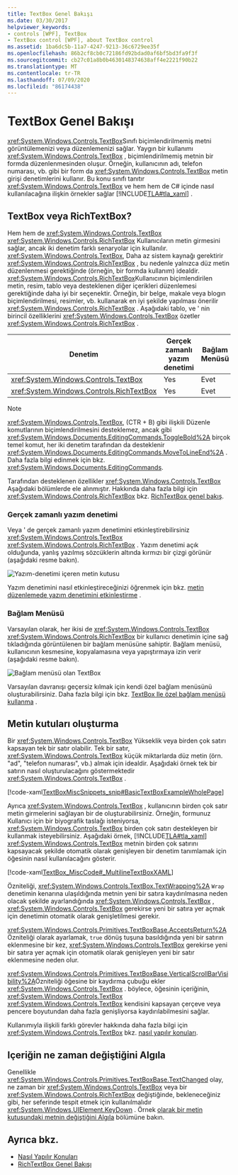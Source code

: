 ```yaml
---
title: TextBox Genel Bakışı
ms.date: 03/30/2017
helpviewer_keywords:
- controls [WPF], TextBox
- TextBox control [WPF], about TextBox control
ms.assetid: 1ba6dc5b-11a7-4247-9213-36c6729ee35f
ms.openlocfilehash: 86b2cf8cb0c72186fd92bdad0af6bf5bd3fa9f3f
ms.sourcegitcommit: cb27c01a8b0b4630148374638aff4e2221f90b22
ms.translationtype: MT
ms.contentlocale: tr-TR
ms.lasthandoff: 07/09/2020
ms.locfileid: "86174438"
---
```

# <a name="textbox-overview"></a>TextBox Genel Bakışı
<xref:System.Windows.Controls.TextBox>Sınıfı biçimlendirilmemiş metni görüntülemenizi veya düzenlemenizi sağlar. Yaygın bir kullanımı <xref:System.Windows.Controls.TextBox> , biçimlendirilmemiş metnin bir formda düzenlenmesinden oluşur. Örneğin, kullanıcının adı, telefon numarası, vb. gibi bir form da <xref:System.Windows.Controls.TextBox> metin girişi denetimlerini kullanır. Bu konu sınıfı tanıtır <xref:System.Windows.Controls.TextBox> ve hem hem de C# içinde nasıl kullanılacağına ilişkin örnekler sağlar [!INCLUDE[TLA#tla_xaml](../../../../includes/tlasharptla-xaml-md.md)] .  

<a name="textbox_or_richtextbox"></a>
## <a name="textbox-or-richtextbox"></a>TextBox veya RichTextBox?  
 Hem hem de <xref:System.Windows.Controls.TextBox> <xref:System.Windows.Controls.RichTextBox> Kullanıcıların metin girmesini sağlar, ancak iki denetim farklı senaryolar için kullanılır. <xref:System.Windows.Controls.TextBox>, Daha az sistem kaynağı gerektirir <xref:System.Windows.Controls.RichTextBox> , bu nedenle yalnızca düz metin düzenlenmesi gerektiğinde (örneğin, bir formda kullanım) idealdir. <xref:System.Windows.Controls.RichTextBox>Kullanıcının biçimlendirilen metin, resim, tablo veya desteklenen diğer içerikleri düzenlemesi gerektiğinde daha iyi bir seçenektir. Örneğin, bir belge, makale veya blogın biçimlendirilmesi, resimler, vb. kullanarak en iyi şekilde yapılması önerilir <xref:System.Windows.Controls.RichTextBox> . Aşağıdaki tablo, ve ' nin birincil özelliklerini <xref:System.Windows.Controls.TextBox> özetler <xref:System.Windows.Controls.RichTextBox> .  
  
|Denetim|Gerçek zamanlı yazım denetimi|Bağlam Menüsü|Gibi biçimlendirme komutları <xref:System.Windows.Documents.EditingCommands.ToggleBold%2A> (Ctrl + B)|<xref:System.Windows.Documents.FlowDocument>görüntüler, paragraflar, tablolar vb. içerikler|  
|-------------|------------------------------|------------------|------------------------------------------------------------------------------------------------------------------------------------------------------------------------------------------------------|--------------------------------------------------------------------------------------------------------------------------------------------------------------------------------------------------|  
|<xref:System.Windows.Controls.TextBox>|Yes|Evet|Hayır|Hayır.|  
|<xref:System.Windows.Controls.RichTextBox>|Yes|Evet|Evet (bkz. [RichTextBox 'A genel bakış](richtextbox-overview.md))|Evet (bkz. [RichTextBox 'A genel bakış](richtextbox-overview.md))|  
  
> [!NOTE]
> <xref:System.Windows.Controls.TextBox>, (CTR + B) gibi ilişkili Düzenle komutlarının biçimlendirilmesini desteklemez, ancak gibi <xref:System.Windows.Documents.EditingCommands.ToggleBold%2A> birçok temel komut, her iki denetim tarafından da desteklenir <xref:System.Windows.Documents.EditingCommands.MoveToLineEnd%2A> . Daha fazla bilgi edinmek için bkz. <xref:System.Windows.Documents.EditingCommands>.  
  
 Tarafından desteklenen özellikler <xref:System.Windows.Controls.TextBox> Aşağıdaki bölümlerde ele alınmıştır. Hakkında daha fazla bilgi için <xref:System.Windows.Controls.RichTextBox> bkz. [RichTextBox genel bakış](richtextbox-overview.md).  
  
### <a name="real-time-spellchecking"></a>Gerçek zamanlı yazım denetimi  
 Veya ' de gerçek zamanlı yazım denetimini etkinleştirebilirsiniz <xref:System.Windows.Controls.TextBox> <xref:System.Windows.Controls.RichTextBox> . Yazım denetimi açık olduğunda, yanlış yazılmış sözcüklerin altında kırmızı bir çizgi görünür (aşağıdaki resme bakın).  
  
 ![Yazım&#45;denetimi içeren metin kutusu](./media/editing-textbox-with-spellchecking.png "Editing_TextBox_with_Spellchecking")  
  
 Yazım denetimini nasıl etkinleştireceğinizi öğrenmek için bkz. [metin düzenlemede yazım denetimini etkinleştirme](how-to-enable-spell-checking-in-a-text-editing-control.md) .  
  
### <a name="context-menu"></a>Bağlam Menüsü  
 Varsayılan olarak, her ikisi de <xref:System.Windows.Controls.TextBox> <xref:System.Windows.Controls.RichTextBox> bir kullanıcı denetimin içine sağ tıkladığında görüntülenen bir bağlam menüsüne sahiptir. Bağlam menüsü, kullanıcının kesmesine, kopyalamasına veya yapıştırmaya izin verir (aşağıdaki resme bakın).  
  
 ![Bağlam menüsü olan TextBox](./media/editing-textbox-with-context-menu.png "Editing_TextBox_with_Context_Menu")  
  
 Varsayılan davranışı geçersiz kılmak için kendi özel bağlam menüsünü oluşturabilirsiniz. Daha fazla bilgi için bkz. [TextBox Ile özel bağlam menüsü kullanma](how-to-use-a-custom-context-menu-with-a-textbox.md) .  
  
<a name="creating_textboxes"></a>
## <a name="creating-textboxes"></a>Metin kutuları oluşturma  
 Bir <xref:System.Windows.Controls.TextBox> Yükseklik veya birden çok satırı kapsayan tek bir satır olabilir. Tek bir satır, <xref:System.Windows.Controls.TextBox> küçük miktarlarda düz metin (örn. "ad", "telefon numarası", vb.) almak için idealdir. Aşağıdaki örnek tek bir satırın nasıl oluşturulacağını göstermektedir <xref:System.Windows.Controls.TextBox> .  
  
 [!code-xaml[TextBoxMiscSnippets_snip#BasicTextBoxExampleWholePage](~/samples/snippets/csharp/VS_Snippets_Wpf/TextBoxMiscSnippets_snip/csharp/basictextboxexample.xaml#basictextboxexamplewholepage)]  
  
 Ayrıca <xref:System.Windows.Controls.TextBox> , kullanıcının birden çok satır metin girmelerini sağlayan bir de oluşturabilirsiniz. Örneğin, formunuz Kullanıcı için bir biyografik taslağı isteniyorsa, <xref:System.Windows.Controls.TextBox> birden çok satırı destekleyen bir kullanmak isteyebilirsiniz. Aşağıdaki örnek, [!INCLUDE[TLA#tla_xaml](../../../../includes/tlasharptla-xaml-md.md)] <xref:System.Windows.Controls.TextBox> metnin birden çok satırını kapsayacak şekilde otomatik olarak genişleyen bir denetim tanımlamak için öğesinin nasıl kullanılacağını gösterir.  
  
 [!code-xaml[TextBox_MiscCode#_MultilineTextBoxXAML](~/samples/snippets/csharp/VS_Snippets_Wpf/TextBox_MiscCode/CSharp/Window1.xaml#_multilinetextboxxaml)]  
  
 Özniteliği, <xref:System.Windows.Controls.TextBox.TextWrapping%2A> `Wrap` denetimin kenarına ulaşıldığında metnin yeni bir satıra kaydırılmasına neden olacak şekilde ayarlandığında <xref:System.Windows.Controls.TextBox> , <xref:System.Windows.Controls.TextBox> gerekirse yeni bir satıra yer açmak için denetimin otomatik olarak genişletilmesi gerekir.  
  
 <xref:System.Windows.Controls.Primitives.TextBoxBase.AcceptsReturn%2A>Özniteliği olarak ayarlamak, `true` dönüş tuşuna basıldığında yeni bir satırın eklenmesine bir kez, <xref:System.Windows.Controls.TextBox> gerekirse yeni bir satıra yer açmak için otomatik olarak genişleyen yeni bir satır eklenmesine neden olur.  
  
 <xref:System.Windows.Controls.Primitives.TextBoxBase.VerticalScrollBarVisibility%2A>Özniteliği öğesine bir kaydırma çubuğu ekler <xref:System.Windows.Controls.TextBox> . böylece, öğesinin içeriğinin, <xref:System.Windows.Controls.TextBox> <xref:System.Windows.Controls.TextBox> kendisini kapsayan çerçeve veya pencere boyutundan daha fazla genişliyorsa kaydırılabilmesini sağlar.  
  
 Kullanımıyla ilişkili farklı görevler hakkında daha fazla bilgi için <xref:System.Windows.Controls.TextBox> bkz. [nasıl yapılır konuları](textbox-how-to-topics.md).  
  
<a name="editing_commands"></a>
## <a name="detect-when-content-changes"></a>Içeriğin ne zaman değiştiğini Algıla  
 Genellikle <xref:System.Windows.Controls.Primitives.TextBoxBase.TextChanged> olay, ne zaman bir <xref:System.Windows.Controls.TextBox> veya bir <xref:System.Windows.Controls.RichTextBox> değiştiğinde, bekleneceğiniz gibi, her seferinde tespit etmek için kullanılmalıdır <xref:System.Windows.UIElement.KeyDown> . Örnek [olarak bir metin kutusundaki metnin değiştiğini Algıla](how-to-detect-when-text-in-a-textbox-has-changed.md) bölümüne bakın.  
  
## <a name="see-also"></a>Ayrıca bkz.

- [Nasıl Yapılır Konuları](textbox-how-to-topics.md)
- [RichTextBox Genel Bakışı](richtextbox-overview.md)

